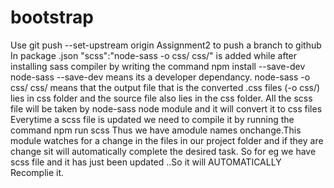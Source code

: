 # bootstrap
Use git push --set-upstream origin Assignment2<branchname> to push a branch to github
  In package .json "scss":"node-sass -o css/ css/" is added while after installing sass compiler by writing the command  npm install --save-dev node-sass
  --save-dev means its a developer dependancy.
  node-sass -o css/ css/ means that the output file that is the converted .css files (-o css/) lies in css folder and the source file also lies in the css folder.
  All the scss file will be taken by node-sass node module and it will convert it to css files
  Everytime a scss file is updated we need to compile it by running the command npm run scss
  Thus we have amodule names onchange.This module watches for a change in the files in our project folder and if they are change sit will automatically complete the desired task.
  So for eg we have scss file and it has just been updated ..So it will AUTOMATICALLY Recomplie it.
  
